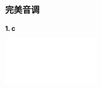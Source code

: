 
# 完美音调

## 1. c


<iframe src="//player.bilibili.com/player.html?aid=742025068&bvid=BV1nk4y1p7mt&cid=1156048037&p=1" scrolling="no" border="0" frameborder="no" framespacing="0" allowfullscreen="true"> </iframe>






